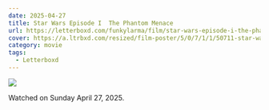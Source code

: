 ```yaml
---
date: 2025-04-27
title: Star Wars Episode I  The Phantom Menace
url: https://letterboxd.com/funkylarma/film/star-wars-episode-i-the-phantom-menace/
cover: https://a.ltrbxd.com/resized/film-poster/5/0/7/1/1/50711-star-wars-episode-i-the-phantom-menace-0-600-0-900-crop.jpg?v=cdb8caab10
category: movie
tags:
  - Letterboxd
---
```


![](https://a.ltrbxd.com/resized/film-poster/5/0/7/1/1/50711-star-wars-episode-i-the-phantom-menace-0-600-0-900-crop.jpg?v=cdb8caab10)

Watched on Sunday April 27, 2025.
